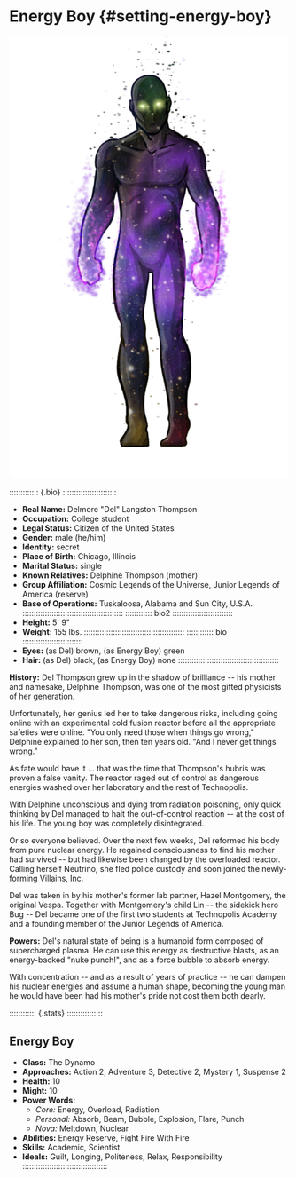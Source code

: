 # Energy Boy {#setting-energy-boy}

![Energy Boy](art/jeshields/dynamo.png)

::::::::::::: {.bio} ::::::::::::::::::::::::
- **Real Name:** Delmore "Del" Langston Thompson
- **Occupation:** College student
- **Legal Status:** Citizen of the United States
- **Gender:** male (he/him)
- **Identity:** secret
- **Place of Birth:** Chicago, Illinois
- **Marital Status:** single
- **Known Relatives:** Delphine Thompson (mother)
- **Group Affiliation:** Cosmic Legends of the Universe, Junior Legends of America (reserve)
- **Base of Operations:** Tuskaloosa, Alabama and Sun City, U.S.A.
:::::::::::::::::::::::::::::::::::::::::::::
:::::::::::: bio2 :::::::::::::::::::::::::::
- **Height:** 5' 9"
- **Weight:** 155 lbs.
:::::::::::::::::::::::::::::::::::::::::::::
:::::::::::: bio  :::::::::::::::::::::::::::
- **Eyes:** (as Del) brown, (as Energy Boy) green
- **Hair:** (as Del) black, (as Energy Boy) none
:::::::::::::::::::::::::::::::::::::::::::::
 
**History:**
Del Thompson grew up in the shadow of brilliance -- his mother and namesake,
Delphine Thompson, was one of the most gifted physicists of her generation.

Unfortunately, her genius led her to take dangerous risks, including going
online with an experimental cold fusion reactor before all the appropriate
safeties were online. "You only need those when things go wrong," Delphine
explained to her son, then ten years old. "And I never get things wrong."

As fate would have it ... that was the time that Thompson's hubris was proven
a false vanity. The reactor raged out of control as dangerous energies washed
over her laboratory and the rest of Technopolis.

With Delphine unconscious and dying from radiation poisoning, only quick 
thinking by Del managed to halt the out-of-control reaction -- at the cost
of his life. The young boy was completely disintegrated.

Or so everyone believed. Over the next few weeks, Del reformed his body
from pure nuclear energy. He regained consciousness to find his
mother had survived -- but had likewise been changed by the overloaded
reactor. Calling herself Neutrino, she fled police custody and soon joined
the newly-forming Villains, Inc.

Del was taken in by his mother's former lab partner, Hazel Montgomery,
the original Vespa. Together with Montgomery's child Lin -- the sidekick
hero Bug -- Del became one of the first two students at Technopolis Academy 
and a founding member of the Junior Legends of America.

**Powers:**
Del's natural state of being is a humanoid form composed of supercharged plasma.
He can use this energy as destructive blasts, as an energy-backed "nuke punch!", 
and as a force bubble to absorb energy.

With concentration -- and as a result of years of practice -- he can dampen
his nuclear energies and assume a human shape, becoming the young man he would
have been had his mother's pride not cost them both dearly.

:::::::::::: {.stats} ::::::::::::::::
## Energy Boy

- **Class:** The Dynamo
- **Approaches:** Action 2, Adventure 3, Detective 2, Mystery 1, Suspense 2
- **Health:** 10
- **Might:** 10
- **Power Words:**
  - *Core:* Energy, Overload, Radiation
  - *Personal:* Absorb, Beam, Bubble, Explosion, Flare, Punch
  - *Nova:* Meltdown, Nuclear
- **Abilities:** Energy Reserve, Fight Fire With Fire
- **Skills:** Academic, Scientist
- **Ideals:** Guilt, Longing, Politeness, Relax, Responsibility
::::::::::::::::::::::::::::::::::::::
